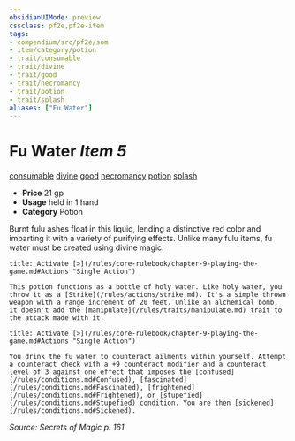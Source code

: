 ```yaml
---
obsidianUIMode: preview
cssclass: pf2e,pf2e-item
tags:
- compendium/src/pf2e/som
- item/category/potion
- trait/consumable
- trait/divine
- trait/good
- trait/necromancy
- trait/potion
- trait/splash
aliases: ["Fu Water"]
---
```

# Fu Water *Item 5*  
[consumable](/rules/traits/consumable.md)  [divine](/rules/traits/divine.md)  [good](/rules/traits/good.md)  [necromancy](/rules/traits/necromancy.md)  [potion](/rules/traits/potion.md)  [splash](/rules/traits/splash.md)  

- **Price** 21 gp
- **Usage** held in 1 hand
- **Category** Potion

Burnt fulu ashes float in this liquid, lending a distinctive red color and imparting it with a variety of purifying effects. Unlike many fulu items, fu water must be created using divine magic.

```ad-embed-ability
title: Activate [>](/rules/core-rulebook/chapter-9-playing-the-game.md#Actions "Single Action")

This potion functions as a bottle of holy water. Like holy water, you throw it as a [Strike](/rules/actions/strike.md). It's a simple thrown weapon with a range increment of 20 feet. Unlike an alchemical bomb, it doesn't add the [manipulate](/rules/traits/manipulate.md) trait to the attack made with it.
```

```ad-embed-ability
title: Activate [>](/rules/core-rulebook/chapter-9-playing-the-game.md#Actions "Single Action")

You drink the fu water to counteract ailments within yourself. Attempt a counteract check with a +9 counteract modifier and a counteract level of 3 against one effect that imposes the [confused](/rules/conditions.md#Confused), [fascinated](/rules/conditions.md#Fascinated), [frightened](/rules/conditions.md#Frightened), or [stupefied](/rules/conditions.md#Stupefied) condition. You are then [sickened](/rules/conditions.md#Sickened).
```

*Source: Secrets of Magic p. 161*